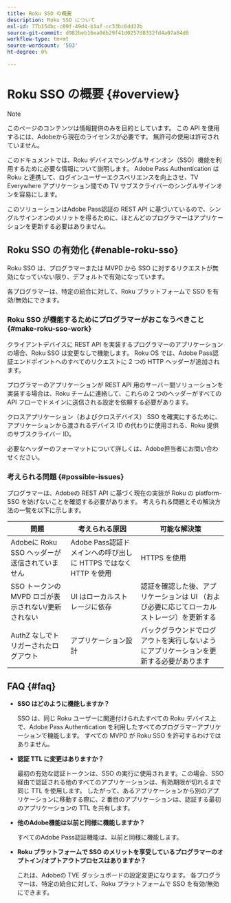 ```yaml
---
title: Roku SSO の概要
description: Roku SSO について
exl-id: 77b154bc-c09f-49d4-b1af-cc33bc6dd22b
source-git-commit: d982beb16ea0db29f41d0257d8332fd4a07a84d8
workflow-type: tm+mt
source-wordcount: '503'
ht-degree: 0%

---
```


# Roku SSO の概要 {#overview}

>[!NOTE]
>
>このページのコンテンツは情報提供のみを目的としています。 この API を使用するには、Adobeから現在のライセンスが必要です。 無許可の使用は許可されていません。

このドキュメントでは、Roku デバイスでシングルサインオン（SSO）機能を利用するために必要な情報について説明します。 Adobe Pass Authentication は Roku と連携して、ログインユーザーエクスペリエンスを向上させ、TV Everywhere アプリケーション間での TV サブスクライバーのシングルサインオンを容易にします。

このソリューションはAdobe Pass認証の REST API に基づいているので、シングルサインオンのメリットを得るために、ほとんどのプログラマーはアプリケーションを更新する必要はありません。

## Roku SSO の有効化 {#enable-roku-sso}

Roku SSO は、プログラマーまたは MVPD から SSO に対するリクエストが無効になっていない限り、デフォルトで有効になっています。

各プログラマーは、特定の統合に対して、Roku プラットフォームで SSO を有効/無効にできます。

### Roku SSO が機能するためにプログラマーがおこなうべきこと {#make-roku-sso-work}

クライアントデバイスに REST API を実装するプログラマーのアプリケーションの場合、Roku SSO は変更なしで機能します。 Roku OS では、Adobe Pass認証エンドポイントへのすべてのリクエストに 2 つの HTTP ヘッダーが追加されます。

プログラマーのアプリケーションが REST API 用のサーバー間ソリューションを実装する場合は、Roku チームに連絡して、これらの 2 つのヘッダーがすべての API フローでドメインに送信される設定を依頼する必要があります。

クロスアプリケーション（およびクロスデバイス） SSO を確実にするために、アプリケーションから渡されるデバイス ID の代わりに使用される、Roku 提供のサブスクライバー ID。

必要なヘッダーのフォーマットについて詳しくは、Adobe担当者にお問い合わせください。

### 考えられる問題 {#possible-issues}

プログラマーは、Adobeの REST API に基づく現在の実装が Roku の platform-SSO を妨げないことを確認する必要があります。 考えられる問題とその解決方法の一覧を以下に示します。

| 問題 | 考えられる原因 | 可能な解決策 |
|--------------------------------------------------|----------------------------------------------------------------------------|--------------------------------------------------------------------------------------------|
| Adobeに Roku SSO ヘッダーが送信されていません | Adobe Pass認証ドメインへの呼び出しに HTTPS ではなく HTTP を使用 | HTTPS を使用 |
| SSO トークンの MVPD ロゴが表示されない/更新されない | UI はローカルストレージに依存 | 認証を確認した後、アプリケーションは UI （および必要に応じてローカルストレージ）を更新する |
| AuthZ なしでトリガーされたログアウト | アプリケーション設計 | バックグラウンドでログアウトを実行しないようにアプリケーションを更新する必要があります |

## FAQ {#faq}

* **SSO はどのように機能しますか？**

  SSO は、同じ Roku ユーザーに関連付けられたすべての Roku デバイス上で、Adobe Pass Authentication を利用したすべてのプログラマーアプリケーションで機能します。 すべての MVPD が Roku SSO を許可するわけではありません。


* **認証 TTL に変更はありますか？**

  最初の有効な認証トークンは、SSO の実行に使用されます。この場合、SSO 経由で認証される他のすべてのアプリケーションは、有効期限が切れるまで同じ TTL を使用します。 したがって、あるアプリケーションから別のアプリケーションに移動する際に、2 番目のアプリケーションは、認証する最初のアプリケーションの TTL を共有します。


* **他のAdobe機能は以前と同様に機能しますか？**

  すべてのAdobe Pass認証機能は、以前と同様に機能します。


* **Roku プラットフォームで SSO のメリットを享受しているプログラマーのオプトイン/オプトアウトプロセスはありますか？**

  これは、Adobeの TVE ダッシュボードの設定変更になります。 各プログラマーは、特定の統合に対して、Roku プラットフォームで SSO を有効/無効にできます。

